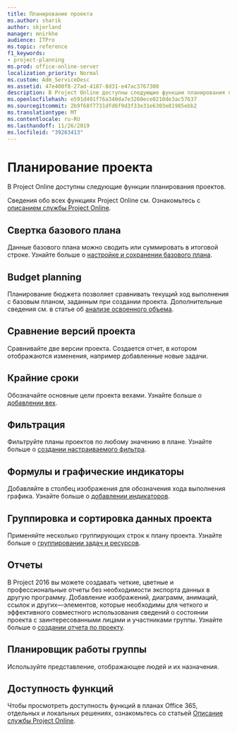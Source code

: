 ```yaml
---
title: Планирование проекта
ms.author: sharik
author: skjerland
manager: mnirkhe
audience: ITPro
ms.topic: reference
f1_keywords:
- project-planning
ms.prod: office-online-server
localization_priority: Normal
ms.custom: Adm_ServiceDesc
ms.assetid: 47e400f8-27ad-4187-8d31-e47ac3767300
description: В Project Online доступны следующие функции планирования проектов.
ms.openlocfilehash: e591d491f76a340da7e3260ece0210de3ac57637
ms.sourcegitcommit: 2b9f68f7731dfd6f9d3f33e31e6303e81985ebb2
ms.translationtype: MT
ms.contentlocale: ru-RU
ms.lasthandoff: 11/26/2019
ms.locfileid: "39263413"
---
```

# <a name="project-planning"></a>Планирование проекта

В Project Online доступны следующие функции планирования проектов.
  
Сведения обо всех функциях Project Online см. Ознакомьтесь с [описанием службы Project Online](project-online-service-description.md).
  
## <a name="baseline-rollup"></a>Свертка базового плана

Данные базового плана можно сводить или суммировать в итоговой строке. Узнайте больше о [настройке и сохранении базового плана](https://go.microsoft.com/fwlink/p/?LinkId=271346).
  
## <a name="budget-planning"></a>Budget planning

Планирование бюджета позволяет сравнивать текущий ход выполнения с базовым планом, заданным при создании проекта. Дополнительные сведения см. в статье об [анализе освоенного объема](https://go.microsoft.com/fwlink/p/?LinkId=271336).
  
## <a name="compare-project-versions"></a>Сравнение версий проекта

Сравнивайте две версии проекта. Создается отчет, в котором отображаются изменения, например добавленные новые задачи.
  
## <a name="deadlines"></a>Крайние сроки

Обозначайте основные цели проекта вехами. Узнайте больше о [добавлении вех](https://go.microsoft.com/fwlink/p/?LinkId=271339).
  
## <a name="filtering"></a>Фильтрация

Фильтруйте планы проектов по любому значению в плане. Узнайте больше о [создании настраиваемого фильтра](https://go.microsoft.com/fwlink/p/?LinkId=271341).
  
## <a name="formulas-and-graphical-indicators"></a>Формулы и графические индикаторы

Добавляйте в столбец изображения для обозначения хода выполнения графика. Узнайте больше о [добавлении индикаторов](https://go.microsoft.com/fwlink/p/?LinkId=271340).
  
## <a name="group-and-sort-project-data"></a>Группировка и сортировка данных проекта

Применяйте несколько группирующих строк к плану проекта. Узнайте больше о [группировании задач и ресурсов](https://go.microsoft.com/fwlink/p/?LinkId=271326).
  
## <a name="reports"></a>Отчеты

В Project 2016 вы можете создавать четкие, цветные и профессиональные отчеты без необходимости экспорта данных в другую программу. Добавление изображений, диаграмм, анимаций, ссылок и других&mdash;элементов, которые необходимы для четкого и эффективного совместного использования сведений о состоянии проекта с заинтересованными лицами и участниками группы. Узнайте больше о [создании отчета по проекту](https://go.microsoft.com/fwlink/p/?LinkId=271349).
  
## <a name="team-planner"></a>Планировщик работы группы

Используйте представление, отображающее людей и их назначения. 
  
## <a name="feature-availability"></a>Доступность функций

Чтобы просмотреть доступность функций в планах Office 365, отдельных и локальных решениях, ознакомьтесь со статьей [Описание службы Project Online](project-online-service-description.md).
  